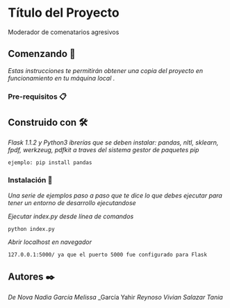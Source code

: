 # Título del Proyecto

Moderador de comenatarios agresivos

## Comenzando 🚀

_Estas instrucciones te permitirán obtener una copia del proyecto en funcionamiento en tu máquina local ._


### Pre-requisitos 📋
## Construido con 🛠️

_Flask 1.1.2 y Python3_
_ibrerías que se deben instalar: pandas, nltl, sklearn, fpdf, werkzeug, pdfkit a traves del sistema gestor de paquetes pip_


```
ejemplo: pip install pandas
```

### Instalación 🔧

_Una serie de ejemplos paso a paso que te dice lo que debes ejecutar para tener un entorno de desarrollo ejecutandose_

_Ejecutar index.py desde línea de comandos_

```
python index.py
```

_Abrir localhost en navegador_

```
127.0.0.1:5000/ ya que el puerto 5000 fue configurado para Flask
```


## Autores ✒️

_De Nova Nadia_
_García Melissa_
_García Yahir
_Reynoso Vivian_
_Salazar Tania_

